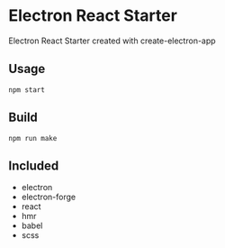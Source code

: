 # Electron React Starter

Electron React Starter created with create-electron-app

## Usage
`npm start`


## Build
`npm run make`


## Included

* electron
* electron-forge
* react
* hmr
* babel
* scss
